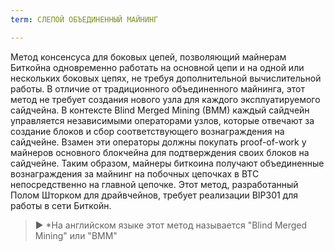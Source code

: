```yaml
---
term: СЛЕПОЙ ОБЪЕДИНЕННЫЙ МАЙНИНГ

---
```

Метод консенсуса для боковых цепей, позволяющий майнерам Биткойна одновременно работать на основной цепи и на одной или нескольких боковых цепях, не требуя дополнительной вычислительной работы. В отличие от традиционного объединенного майнинга, этот метод не требует создания нового узла для каждого эксплуатируемого сайдчейна. В контексте Blind Merged Mining (BMM) каждый сайдчейн управляется независимыми операторами узлов, которые отвечают за создание блоков и сбор соответствующего вознаграждения на сайдчейне. Взамен эти операторы должны покупать proof-of-work у майнеров основного блокчейна для подтверждения своих блоков на сайдчейне. Таким образом, майнеры биткоина получают объединенные вознаграждения за майнинг на побочных цепочках в BTC непосредственно на главной цепочке. Этот метод, разработанный Полом Шторком для драйвчейнов, требует реализации BIP301 для работы в сети Биткойн.

> ► *На английском языке этот метод называется "Blind Merged Mining" или "BMM"
